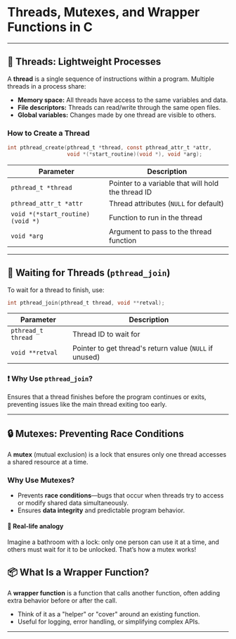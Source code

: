 # Threads, Mutexes, and Wrapper Functions in C

---

## 🧵 Threads: Lightweight Processes

A **thread** is a single sequence of instructions within a program. Multiple threads in a process share:

- **Memory space:** All threads have access to the same variables and data.
- **File descriptors:** Threads can read/write through the same open files.
- **Global variables:** Changes made by one thread are visible to others.


### How to Create a Thread

```c
int pthread_create(pthread_t *thread, const pthread_attr_t *attr,
                   void *(*start_routine)(void *), void *arg);
```

| Parameter                     | Description                                         |
|-------------------------------|-----------------------------------------------------|
| `pthread_t *thread`           | Pointer to a variable that will hold the thread ID  |
| `pthread_attr_t *attr`        | Thread attributes (`NULL` for default)              |
| `void *(*start_routine)(void *)` | Function to run in the thread                    |
| `void *arg`                   | Argument to pass to the thread function             |

---

## 🔧 Waiting for Threads (`pthread_join`)

To wait for a thread to finish, use:

```c
int pthread_join(pthread_t thread, void **retval);
```

| Parameter            | Description                                              |
|----------------------|---------------------------------------------------------|
| `pthread_t thread`   | Thread ID to wait for                                   |
| `void **retval`      | Pointer to get thread's return value (`NULL` if unused) |

### ❗ Why Use `pthread_join`?

Ensures that a thread finishes before the program continues or exits, preventing issues like the main thread exiting too early.

---

## 🔒 Mutexes: Preventing Race Conditions

A **mutex** (mutual exclusion) is a lock that ensures only one thread accesses a shared resource at a time.

### Why Use Mutexes?

- Prevents **race conditions**—bugs that occur when threads try to access or modify shared data simultaneously.
- Ensures **data integrity** and predictable program behavior.

#### 🧠 Real-life analogy

Imagine a bathroom with a lock: only one person can use it at a time, and others must wait for it to be unlocked. That’s how a mutex works!


## 📦 What Is a Wrapper Function?

A **wrapper function** is a function that calls another function, often adding extra behavior before or after the call.

- Think of it as a "helper" or "cover" around an existing function.
- Useful for logging, error handling, or simplifying complex APIs.

---

